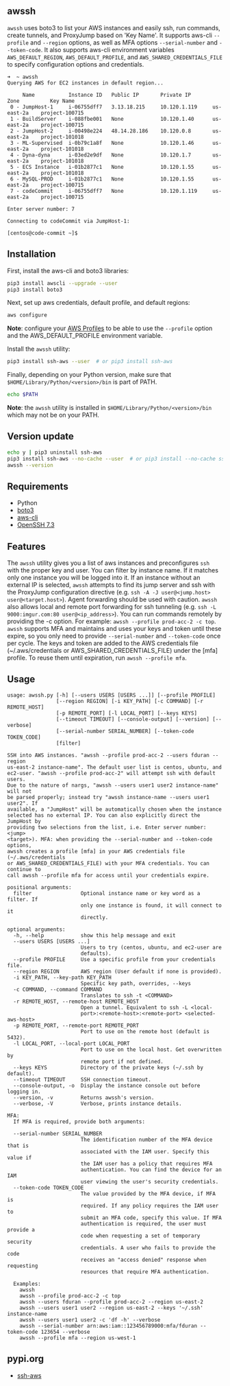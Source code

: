 awssh
----------------

`awssh` uses boto3 to list your AWS instances and easily ssh, run commands, create tunnels, and ProxyJump based on 
'Key Name'. It supports aws-cli `--profile` and `--region` options, as well as MFA options `--serial-number` and
 `--token-code`. It also supports aws-cli environment variables `AWS_DEFAULT_REGION`, `AWS_DEFAULT_PROFILE`, and
 `AWS_SHARED_CREDENTIALS_FILE` to specify configuration options and credentials.
```
➜  ~ awssh
Querying AWS for EC2 instances in default region...

     Name           Instance ID   Public IP       Private IP       Zone          Key Name
 0 - JumpHost-1     i-06755dff7   3.13.18.215     10.120.1.119     us-east-2a    project-100715
 1 - BuildServer    i-088fbe001   None            10.120.1.40      us-east-2a    project-100715
 2 - JumpHost-2     i-00498e224   48.14.28.186    10.120.0.8       us-east-2a    project-101018
 3 - ML-Supervised  i-0b79c1a8f   None            10.120.1.46      us-east-2a    project-101018
 4 - Dyna-dyna      i-03ed2e9df   None            10.120.1.7       us-east-2a    project-101018
 5 - ECS Instance   i-01b2877c1   None            10.120.1.55      us-east-2a    project-101018
 6 - MySQL-PROD     i-01b2877c1   None            10.120.1.55      us-east-2a    project-100715
 7 - codeCommit     i-06755dff7   None            10.120.1.119     us-east-2a    project-100715

Enter server number: 7

Connecting to codeCommit via JumpHost-1:

[centos@code-commit ~]$
```

Installation
----------------
First, install the aws-cli and boto3 libraries: 
```bash
pip3 install awscli --upgrade --user
pip3 install boto3
```

Next, set up aws credentials, default profile, and default regions:
```bash
aws configure
```
**Note**: configure your
 [AWS Profiles](https://docs.aws.amazon.com/cli/latest/userguide/cli-configure-profiles.html) 
 to be able to use the `--profile` option and the AWS_DEFAULT_PROFILE environment variable.

Install the `awssh` utility:
```bash
pip3 install ssh-aws --user  # or pip3 install ssh-aws
```

Finally, depending on your Python version, make sure that `$HOME/Library/Python/<version>/bin` is part of PATH.
```bash
echo $PATH
```
**Note**: the `awssh` utility is installed in `$HOME/Library/Python/<version>/bin` which may not be on your PATH.


Version update
----------------
```bash
echo y | pip3 uninstall ssh-aws
pip3 install ssh-aws --no-cache --user  # or pip3 install --no-cache ssh-aws
awssh --version
```


Requirements
----------------
- Python
- [boto3](https://github.com/boto/boto3)
- [aws-cli](https://github.com/aws/aws-cli)
- [OpenSSH 7.3](https://www.openssh.com/txt/release-7.3)


Features
----------------

The `awssh` utility gives you a list of aws instances and preconfigures `ssh` with the proper key and user.
You can filter by instance name. If it matches only one instance you will be logged into it. If an instance 
without an external IP is selected, `awssh` attempts to find its jump server and ssh with the ProxyJump 
configuration directive (e.g. `ssh -A -J user@<jump.host> user@<target.host>`). Agent forwarding should be 
used with caution. `awssh` also allows local and remote port forwarding for ssh tunneling 
(e.g. `ssh -L 9000:imgur.com:80 user@<ip_address>`). You can run commands remotely by providing the -c option. 
For example: `awssh --profile prod-acc-2 -c top`. `awssh` supports MFA and maintains and uses your keys and 
token until these expire, so you only need to provide `--serial-number` and `--token-code` once per cycle.
The keys and token are added to the AWS credentials file (~/.aws/credentials or AWS_SHARED_CREDENTIALS_FILE)
under the [mfa] profile. To reuse them until expiration, run `awssh --profile mfa`.


Usage
-----

```
usage: awssh.py [-h] [--users USERS [USERS ...]] [--profile PROFILE]
                [--region REGION] [-i KEY_PATH] [-c COMMAND] [-r REMOTE_HOST]
                [-p REMOTE_PORT] [-l LOCAL_PORT] [--keys KEYS]
                [--timeout TIMEOUT] [--console-output] [--version] [--verbose]
                [--serial-number SERIAL_NUMBER] [--token-code TOKEN_CODE]
                [filter]

SSH into AWS instances. "awssh --profile prod-acc-2 --users fduran --region
us-east-2 instance-name". The default user list is centos, ubuntu, and
ec2-user. "awssh --profile prod-acc-2" will attempt ssh with default users.
Due to the nature of nargs, "awssh --users user1 user2 instance-name" will not
be parsed properly; instead try "awssh instance-name --users user1 user2". If
available, a "JumpHost" will be automatically chosen when the instance
selected has no external IP. You can also explicitly direct the JumpHost by
providing two selections from the list, i.e. Enter server number: <jump>
<target>). MFA: when providing the --serial-number and --token-code options,
awssh creates a profile [mfa] in your AWS credentials file (~/.aws/credentials
or AWS_SHARED_CREDENTIALS_FILE) with your MFA credentials. You can continue to
call awssh --profile mfa for access until your credentials expire.

positional arguments:
  filter                Optional instance name or key word as a filter. If
                        only one instance is found, it will connect to it
                        directly.

optional arguments:
  -h, --help            show this help message and exit
  --users USERS [USERS ...]
                        Users to try (centos, ubuntu, and ec2-user are
                        defaults).
  --profile PROFILE     Use a specific profile from your credentials file.
  --region REGION       AWS region (User default if none is provided).
  -i KEY_PATH, --key-path KEY_PATH
                        Specific key path, overrides, --keys
  -c COMMAND, --command COMMAND
                        Translates to ssh -t <COMMAND>
  -r REMOTE_HOST, --remote-host REMOTE_HOST
                        Open a tunnel. Equivalent to ssh -L <local-
                        port>:<remote-host>:<remote-port> <selected-aws-host>
  -p REMOTE_PORT, --remote-port REMOTE_PORT
                        Port to use on the remote host (default is 5432).
  -l LOCAL_PORT, --local-port LOCAL_PORT
                        Port to use on the local host. Get overwritten by
                        remote port if not defined.
  --keys KEYS           Directory of the private keys (~/.ssh by default).
  --timeout TIMEOUT     SSH connection timeout.
  --console-output, -o  Display the instance console out before logging in.
  --version, -v         Returns awssh's version.
  --verbose, -V         Verbose, prints instance details.

MFA:
  If MFA is required, provide both arguments:

  --serial-number SERIAL_NUMBER
                        The identification number of the MFA device that is
                        associated with the IAM user. Specify this value if
                        the IAM user has a policy that requires MFA
                        authentication. You can find the device for an IAM
                        user viewing the user's security credentials.
  --token-code TOKEN_CODE
                        The value provided by the MFA device, if MFA is
                        required. If any policy requires the IAM user to
                        submit an MFA code, specify this value. If MFA
                        authentication is required, the user must provide a
                        code when requesting a set of temporary security
                        credentials. A user who fails to provide the code
                        receives an "access denied" response when requesting
                        resources that require MFA authentication.

  Examples:
    awssh
    awssh --profile prod-acc-2 -c top
    awssh --users fduran --profile prod-acc-2 --region us-east-2 
    awssh --users user1 user2 --region us-east-2 --keys '~/.ssh' instance-name
    awssh --users user1 user2 -c 'df -h' --verbose
    awssh --serial-number arn:aws:iam::123456789000:mfa/fduran --token-code 123654 --verbose
    awssh --profile mfa --region us-west-1
```

pypi.org
-----
- [ssh-aws](https://pypi.org/project/ssh-aws/)